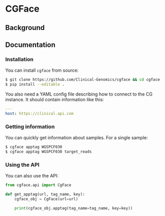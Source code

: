 # CGFace

## Background

## Documentation

### Installation

You can install `cgface` from source:

```bash
$ git clone https://github.com/Clinical-Genomics/cgface && cd cgface
$ pip install --editable .
```

You also need a YAML config file describing how to connect to the CG instance. It should contain information like this:

```yaml
---
host: https://clinical.api.com
```

### Getting information

You can quickly get information about samples. For a single sample:

```bash
$ cgface apptag WGSPCF030
$ cgface apptag WGSPCF030 target_reads
```

### Using the API

You can also use the API:

```python
from cgface.api import CgFace

def get_apptag(url, tag_name, key):
    cgface_obj = CgFace(url=url)

    print(cgface_obj.apptag(tag_name=tag_name, key=key))
```
